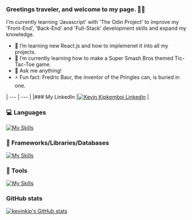 ### Greetings traveler, and welcome to my page. :slightly_smiling_face::raised_back_of_hand:

I'm currently learning 'Javascript' with 'The Odin Project' to improve my 'Front-End', 'Back-End' and 'Full-Stack' development skills and expand my knowledge.

- 🌱 I’m learning new React.js and how to implemenet it into all my projects.
- 🌱 I’m currently learning how to make a Super Smash Bros themed Tic-Tac-Toe game.
- 💬 Ask me anything!
- ⚡ Fun fact: Fredric Baur, the inventor of the Pringles can, is buried in one.

| --- | --- |
|### My LinkedIn |[![Kevin Kipkemboi Linkedin](https://skillicons.dev/icons?i=linkedin)](https://www.linkedin.com/in/callhimkev/)  |

### 💻 Languages
[![My Skills](https://skillicons.dev/icons?i=html,css,js,ts)](https://skillicons.dev)

### 🧰 Frameworks/Libraries/Databases
[![My Skills](https://skillicons.dev/icons?i=react,nodejs,express,mongodb,nextjs,angular,jquery)](https://skillicons.dev)

### 🔧 Tools
[![My Skills](https://skillicons.dev/icons?i=git,webpack)](https://skillicons.dev)

### GitHub stats
[![kevinkip's GitHub stats](https://github-readme-stats.vercel.app/api?username=kevinkip)](https://github.com/kevinkip/github-readme-stats)
